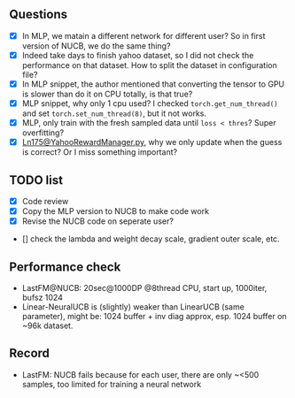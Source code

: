 ## Questions
- [x] In MLP, we matain a different network for different user? So in first version of NUCB, we do the same thing?
- [x] Indeed take days to finish yahoo dataset, so I did not check the performance on that dataset. How to split the dataset in configuration file?
- [x] In MLP snippet, the author mentioned that converting the tensor to GPU is slower than do it on CPU totally, is that true?
- [x] MLP snippet, why only 1 cpu used? I checked `torch.get_num_thread()` and set `torch.set_num_thread(8)`, but it not works.
- [x] MLP, only train with the fresh sampled data until `loss < thres`? Super overfitting?
- [x] Ln175@YahooRewardManager.py, why we only update when the guess is correct? Or I miss something important?

## TODO list
- [x] Code review
- [x] Copy the MLP version to NUCB to make code work
- [x] Revise the NUCB code on seperate user?
- [] check the lambda and weight decay scale, gradient outer scale, etc.

## Performance check
- LastFM@NUCB: 20sec@1000DP @8thread CPU, start up, 1000iter, bufsz 1024
- Linear-NeuralUCB is (slightly) weaker than LinearUCB (same parameter), might be: 1024 buffer + inv diag approx, esp. 1024 buffer on ~96k dataset.

## Record
- LastFM: NUCB fails because for each user, there are only ~<500 samples, too limited for training a neural network